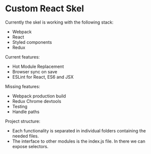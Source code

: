 Custom React Skel
=================

Currently the skel is working with the following stack:

- Webpack
- React
- Styled components
- Redux

Current features:

- Hot Module Replacement
- Browser sync on save
- ESLint for React, ES6 and JSX

Missing features:

- Webpack production build
- Redux Chrome devtools
- Testing
- Handle paths

Project structure:

- Each functionality is separated in individual folders containing the needed files. 
- The interface to other modules is the index.js file. In there we can expose selectors.
